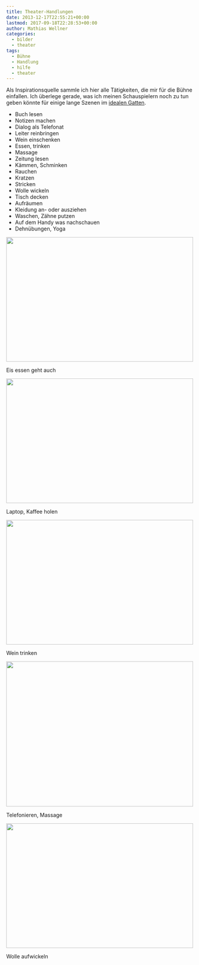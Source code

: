 ```yaml
---
title: Theater-Handlungen
date: 2013-12-17T22:55:21+00:00
lastmod: 2017-09-18T22:28:53+00:00
author: Mathias Wellner
categories:
  - bilder
  - theater
tags:
  - Bühne
  - Handlung
  - hilfe
  - theater
---
```

Als Inspirationsquelle sammle ich hier alle Tätigkeiten, die mir für die Bühne einfallen. Ich überlege gerade, was ich meinen Schauspielern noch zu tun geben könnte für einige lange Szenen im [idealen Gatten](http://dramateure.ch/wordpress/produktionen/ein-idealer-gatte/). 

  * Buch lesen
  * Notizen machen
  * Dialog als Telefonat
  * Leiter reinbringen
  * Wein einschenken
  * Essen, trinken
  * Massage
  * Zeitung lesen
  * Kämmen, Schminken
  * Rauchen
  * Kratzen
  * Stricken
  * Wolle wickeln
  * Tisch decken
  * Aufräumen
  * Kleidung an- oder ausziehen
  * Waschen, Zähne putzen
  * Auf dem Handy was nachschauen
  * Dehnübungen, Yoga

<div style="width: 510px" class="wp-caption aligncenter">
  <a href="https://picasaweb.google.com/lh/photo/6X-oXcxwc1qC0KUGnWLvbR-MpIlTf924I-VLe1eQ0W4?feat=embedwebsite"><img src="https://lh6.googleusercontent.com/-hXE3AfeGXZY/UWQk3xoKV2I/AAAAAAAABGk/I6JPJQ-NgXo/s800/US_20130212_0006.jpg" height="333" width="500" /></a>
  
  <p class="wp-caption-text">
    Eis essen geht auch<br />
  </p>
</div>

<div style="width: 510px" class="wp-caption aligncenter">
  <a href="https://picasaweb.google.com/lh/photo/5Dsz6LI6Rvv6sxlAF1Cyfh-MpIlTf924I-VLe1eQ0W4?feat=embedwebsite"><img src="https://lh4.googleusercontent.com/-NI8MlVlobJY/UWQk4frC-_I/AAAAAAAABGs/XAApsdwbwmE/s800/US_20130212_0034.jpg" height="333" width="500" /></a>
  
  <p class="wp-caption-text">
    Laptop, Kaffee holen<br />
  </p>
</div>

<div style="width: 510px" class="wp-caption aligncenter">
  <a href="https://picasaweb.google.com/lh/photo/BqyvJd_JgdjNujlAvOylKyI4FnVRKJ-muutb-ShMLsg?feat=embedwebsite"><img src="https://lh5.googleusercontent.com/-VId2X7AMx1Y/UFJAyA_e2VI/AAAAAAAAAg8/CyPvQW8fNZs/s800/MK_20110322_0020.jpg" height="333" width="500" /></a>
  
  <p class="wp-caption-text">
    Wein trinken<br />
  </p>
</div>

<div style="width: 510px" class="wp-caption aligncenter">
  <a href="https://picasaweb.google.com/lh/photo/MGih-kuraVY0BGbAaOtUHiI4FnVRKJ-muutb-ShMLsg?feat=embedwebsite"><img src="https://lh5.googleusercontent.com/-CKvs5VqN3ZU/UFJAy_Abv1I/AAAAAAAAAhA/59qufZH0mlU/s800/MK_20110322_0030.jpg" height="388" width="500" /></a>
  
  <p class="wp-caption-text">
    Telefonieren, Massage<br />
  </p>
</div>

<div style="width: 510px" class="wp-caption aligncenter">
  <a href="https://picasaweb.google.com/lh/photo/f5iggsBTrBn1OxACKBb1yvJJOib6HL70h2qp7ijdnh8?feat=embedwebsite"><img src="https://lh5.googleusercontent.com/-DtJKcmvVULU/UFOZAJqlANI/AAAAAAAAAi8/I8L01a14yfs/s800/2012-04-27_Onkel%2520Wanja_055.jpg" height="333" width="500" /></a>
  
  <p class="wp-caption-text">
    Wolle aufwickeln<br />
  </p>
</div>